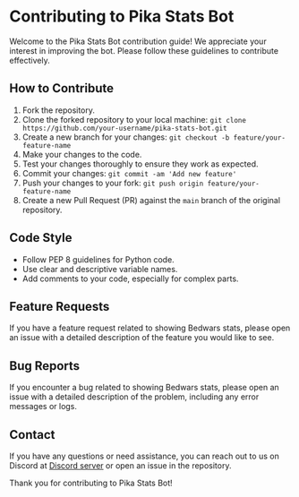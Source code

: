 # Contributing to Pika Stats Bot

Welcome to the Pika Stats Bot contribution guide! We appreciate your interest in improving the bot. Please follow these guidelines to contribute effectively.

## How to Contribute

1. Fork the repository.
2. Clone the forked repository to your local machine: `git clone https://github.com/your-username/pika-stats-bot.git`
3. Create a new branch for your changes: `git checkout -b feature/your-feature-name`
4. Make your changes to the code.
5. Test your changes thoroughly to ensure they work as expected.
6. Commit your changes: `git commit -am 'Add new feature'`
7. Push your changes to your fork: `git push origin feature/your-feature-name`
8. Create a new Pull Request (PR) against the `main` branch of the original repository.

## Code Style

- Follow PEP 8 guidelines for Python code.
- Use clear and descriptive variable names.
- Add comments to your code, especially for complex parts.

## Feature Requests

If you have a feature request related to showing Bedwars stats, please open an issue with a detailed description of the feature you would like to see.

## Bug Reports

If you encounter a bug related to showing Bedwars stats, please open an issue with a detailed description of the problem, including any error messages or logs.

## Contact

If you have any questions or need assistance, you can reach out to us on Discord at [Discord server](https://discord.gg/) or open an issue in the repository.

Thank you for contributing to Pika Stats Bot!
